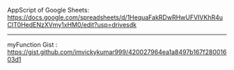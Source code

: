 AppScript of Google Sheets: https://docs.google.com/spreadsheets/d/1HequaFakRDwRHwUFVIVKhR4uCIT0HedENzXVmy1xHM0/edit?usp=drivesdk

------------------

myFunction Gist : https://gist.github.com/imvickykumar999/420027964ea1a8497b167f28001603d1
